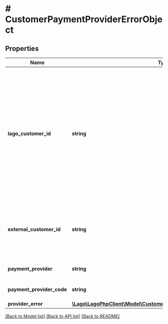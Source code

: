 # # CustomerPaymentProviderErrorObject

## Properties

Name | Type | Description | Notes
------------ | ------------- | ------------- | -------------
**lago_customer_id** | **string** | Unique identifier assigned to the customer within the Lago application. This ID is exclusively created by Lago and serves as a unique identifier for the customer&#39;s record within the Lago system. |
**external_customer_id** | **string** | The customer external unique identifier (provided by your own application) |
**payment_provider** | **string** | The type of payment provider |
**payment_provider_code** | **string** | Code of the payment provider |
**provider_error** | [**\Lago\LagoPhpClient\Model\CustomerIntegratrionErrorObjectProviderError**](CustomerIntegratrionErrorObjectProviderError.md) |  |

[[Back to Model list]](../../README.md#models) [[Back to API list]](../../README.md#endpoints) [[Back to README]](../../README.md)
